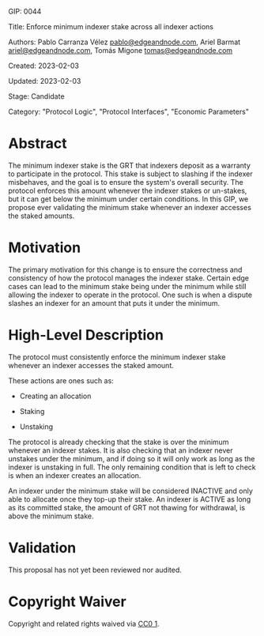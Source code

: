 GIP: 0044

Title: Enforce minimum indexer stake across all indexer actions

Authors: Pablo Carranza Vélez <pablo@edgeandnode.com>, Ariel Barmat <ariel@edgeandnode.com>, Tomás Migone <tomas@edgeandnode.com>

Created: 2023-02-03

Updated: 2023-02-03

Stage: Candidate

Category: "Protocol Logic", "Protocol Interfaces", "Economic Parameters"

Abstract
========

The minimum indexer stake is the GRT that indexers deposit as a warranty to participate in the protocol. This stake is subject to slashing if the indexer misbehaves, and the goal is to ensure the system's overall security. The protocol enforces this amount whenever the indexer stakes or un-stakes, but it can get below the minimum under certain conditions. In this GIP, we propose ever validating the minimum stake whenever an indexer accesses the staked amounts.

Motivation
==========

The primary motivation for this change is to ensure the correctness and consistency of how the protocol manages the indexer stake. Certain edge cases can lead to the minimum stake being under the minimum while still allowing the indexer to operate in the protocol. One such is when a dispute slashes an indexer for an amount that puts it under the minimum.

High-Level Description
======================

The protocol must consistently enforce the minimum indexer stake whenever an indexer accesses the staked amount.

These actions are ones such as:

-   Creating an allocation

-   Staking

-   Unstaking

The protocol is already checking that the stake is over the minimum whenever an indexer stakes. It is also checking that an indexer never unstakes under the minimum, and if doing so it will only work as long as the indexer is unstaking in full. The only remaining condition that is left to check is when an indexer creates an allocation.

An indexer under the minimum stake will be considered INACTIVE and only able to allocate once they top-up their stake. An indexer is ACTIVE as long as its committed stake, the amount of GRT not thawing for withdrawal, is above the minimum stake.

Validation
==========

This proposal has not yet been reviewed nor audited.

Copyright Waiver
================

Copyright and related rights waived via [CC0 1](https://creativecommons.org/publicdomain/zero/1.0/).